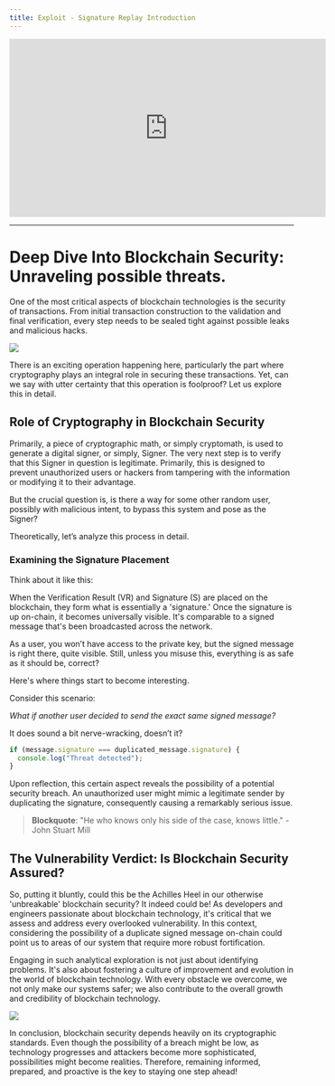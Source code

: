 ```yaml
---
title: Exploit - Signature Replay Introduction
---
```


<iframe width="560" height="315" src="https://www.youtube.com/embed/RmXJ8RsU318?si=VxeNNjHBjbvsrCW4" title="YouTube video player" frameborder="0" allow="accelerometer; autoplay; clipboard-write; encrypted-media; gyroscope; picture-in-picture; web-share" allowfullscreen></iframe>

---

# Deep Dive Into Blockchain Security: Unraveling possible threats.

One of the most critical aspects of blockchain technologies is the security of transactions. From initial transaction construction to the validation and final verification, every step needs to be sealed tight against possible leaks and malicious hacks.

![](https://cdn.videotap.com/U6sIP6ZAYI2aZNSWp4tF-3.87.png)

There is an exciting operation happening here, particularly the part where cryptography plays an integral role in securing these transactions. Yet, can we say with utter certainty that this operation is foolproof? Let us explore this in detail.

## Role of Cryptography in Blockchain Security

Primarily, a piece of cryptographic math, or simply cryptomath, is used to generate a digital signer, or simply, Signer. The very next step is to verify that this Signer in question is legitimate. Primarily, this is designed to prevent unauthorized users or hackers from tampering with the information or modifying it to their advantage.

But the crucial question is, is there a way for some other random user, possibly with malicious intent, to bypass this system and pose as the Signer?

Theoretically, let’s analyze this process in detail.

### Examining the Signature Placement

Think about it like this:

When the Verification Result (VR) and Signature (S) are placed on the blockchain, they form what is essentially a 'signature.' Once the signature is up on-chain, it becomes universally visible. It's comparable to a signed message that's been broadcasted across the network.

As a user, you won’t have access to the private key, but the signed message is right there, quite visible. Still, unless you misuse this, everything is as safe as it should be, correct?

Here's where things start to become interesting.

Consider this scenario:

_What if another user decided to send the exact same signed message?_

It does sound a bit nerve-wracking, doesn’t it?

```js
if (message.signature === duplicated_message.signature) {
  console.log("Threat detected");
}
```

Upon reflection, this certain aspect reveals the possibility of a potential security breach. An unauthorized user might mimic a legitimate sender by duplicating the signature, consequently causing a remarkably serious issue.

> **Blockquote**: "He who knows only his side of the case, knows little." - John Stuart Mill

## The Vulnerability Verdict: Is Blockchain Security Assured?

So, putting it bluntly, could this be the Achilles Heel in our otherwise 'unbreakable' blockchain security? It indeed could be! As developers and engineers passionate about blockchain technology, it's critical that we assess and address every overlooked vulnerability. In this context, considering the possibility of a duplicate signed message on-chain could point us to areas of our system that require more robust fortification.

Engaging in such analytical exploration is not just about identifying problems. It's also about fostering a culture of improvement and evolution in the world of blockchain technology. With every obstacle we overcome, we not only make our systems safer; we also contribute to the overall growth and credibility of blockchain technology.

![](https://cdn.videotap.com/0t4sBJFtbzZLfqeahsX4-54.13.png)

In conclusion, blockchain security depends heavily on its cryptographic standards. Even though the possibility of a breach might be low, as technology progresses and attackers become more sophisticated, possibilities might become realities. Therefore, remaining informed, prepared, and proactive is the key to staying one step ahead!
